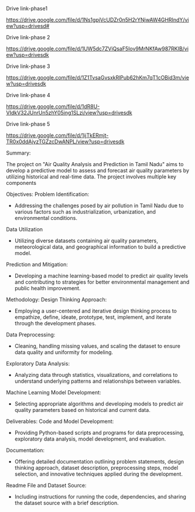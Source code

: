 Drive link-phase1 

https://drive.google.com/file/d/1Ns1gpjVcUDZr0n5H2rYNjwAW4GHRIndY/view?usp=drivesd# 

Drive link-phase 2 

https://drive.google.com/file/d/1UW5dc7ZViQsaF5Iov9MrNKfAw987RKIB/view?usp=drivesdk

Drive link-phase 3 

https://drive.google.com/file/d/1Z1TvsaGvsxkRlPub62hKm7qT1cOBid3m/view?usp=drivesdk

Drive link-phase 4

https://drive.google.com/file/d/1dR8U-VIdkV32JUnrUn5zhY05ing1SLzi/view?usp=drivesdk

Drive link-phase 5

https://drive.google.com/file/d/1ijTkERmjt-TR0x0ddAjyzTGZzcDwANPL/view?usp=drivesdk


Summary:

   The project on "Air Quality Analysis and Prediction in Tamil Nadu" aims to develop a predictive model to assess and forecast air quality parameters by utilizing historical and real-time data. The project involves multiple key components

Objectives:
Problem Identification:
-  Addressing the challenges posed by air pollution in Tamil Nadu due to various factors such as industrialization, urbanization, and environmental conditions.

Data Utilization
- Utilizing diverse datasets containing air quality parameters, meteorological data, and geographical information to build a predictive model.
  
Prediction and Mitigation:
- Developing a machine learning-based model to predict air quality levels and contributing to strategies for better environmental management and public health improvement.
  
Methodology:
 Design Thinking Approach:
 - Employing a user-centered and iterative design thinking process to empathize, define, ideate, prototype, test, implement, and iterate through the development phases.
  
Data Preprocessing:
 - Cleaning, handling missing values, and scaling the dataset to ensure data quality and uniformity for modeling.

Exploratory Data Analysis:

 - Analyzing data through statistics, visualizations, and correlations to understand underlying patterns and relationships between variables.
   
Machine Learning Model Development:

 - Selecting appropriate algorithms and developing models to predict air quality parameters based on historical and current data.

 Deliverables:
 Code and Model Development:

 - Providing Python-based scripts and programs for data preprocessing, exploratory data analysis, model development, and evaluation.

 Documentation:

 - Offering detailed documentation outlining problem statements, design thinking approach, dataset description, preprocessing steps, model selection, and innovative techniques applied during the development.
  
Readme File and Dataset Source:

 - Including instructions for running the code, dependencies, and sharing the dataset source with a brief description.
